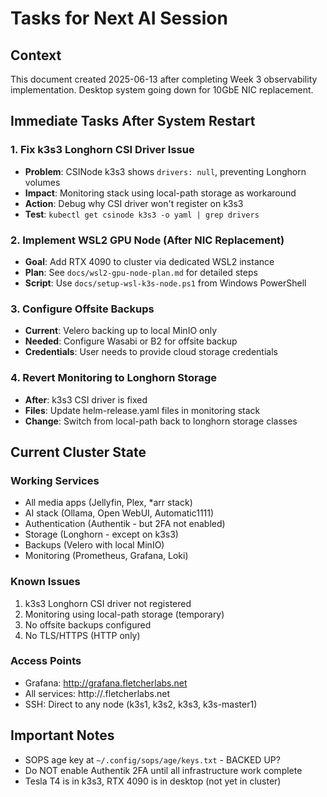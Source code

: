 # Tasks for Next AI Session

## Context
This document created 2025-06-13 after completing Week 3 observability implementation.
Desktop system going down for 10GbE NIC replacement.

## Immediate Tasks After System Restart

### 1. Fix k3s3 Longhorn CSI Driver Issue
- **Problem**: CSINode k3s3 shows `drivers: null`, preventing Longhorn volumes
- **Impact**: Monitoring stack using local-path storage as workaround
- **Action**: Debug why CSI driver won't register on k3s3
- **Test**: `kubectl get csinode k3s3 -o yaml | grep drivers`

### 2. Implement WSL2 GPU Node (After NIC Replacement)
- **Goal**: Add RTX 4090 to cluster via dedicated WSL2 instance
- **Plan**: See `docs/wsl2-gpu-node-plan.md` for detailed steps
- **Script**: Use `docs/setup-wsl-k3s-node.ps1` from Windows PowerShell

### 3. Configure Offsite Backups
- **Current**: Velero backing up to local MinIO only
- **Needed**: Configure Wasabi or B2 for offsite backup
- **Credentials**: User needs to provide cloud storage credentials

### 4. Revert Monitoring to Longhorn Storage
- **After**: k3s3 CSI driver is fixed
- **Files**: Update helm-release.yaml files in monitoring stack
- **Change**: Switch from local-path back to longhorn storage classes

## Current Cluster State

### Working Services
- All media apps (Jellyfin, Plex, *arr stack)
- AI stack (Ollama, Open WebUI, Automatic1111)
- Authentication (Authentik - but 2FA not enabled)
- Storage (Longhorn - except on k3s3)
- Backups (Velero with local MinIO)
- Monitoring (Prometheus, Grafana, Loki)

### Known Issues
1. k3s3 Longhorn CSI driver not registered
2. Monitoring using local-path storage (temporary)
3. No offsite backups configured
4. No TLS/HTTPS (HTTP only)

### Access Points
- Grafana: http://grafana.fletcherlabs.net
- All services: http://<service>.fletcherlabs.net
- SSH: Direct to any node (k3s1, k3s2, k3s3, k3s-master1)

## Important Notes
- SOPS age key at `~/.config/sops/age/keys.txt` - BACKED UP?
- Do NOT enable Authentik 2FA until all infrastructure work complete
- Tesla T4 is in k3s3, RTX 4090 is in desktop (not yet in cluster)